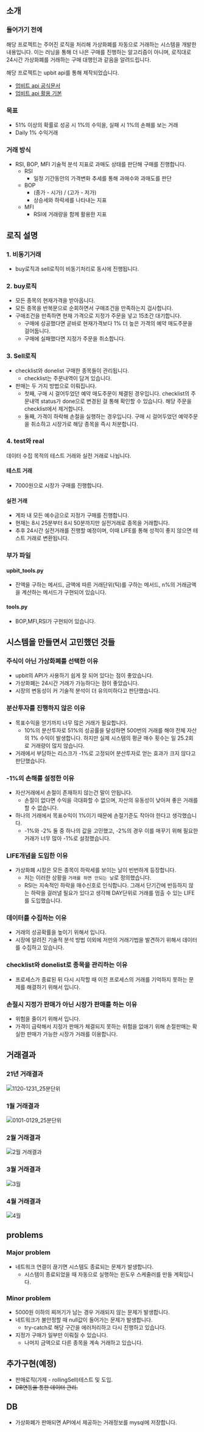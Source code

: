## 소개
### 들어가기 전에
해당 프로젝트는 주어진 로직을 처리해 가상화폐를 자동으로 거래하는 시스템을 개발한 내용입니다.
이는 러닝을 통해 더 나은 구매를 진행하는 알고리즘이 아니며, 로직대로 24시간 
가상화폐를 거래하는 구매 대행인과 같음을 알려드립니다.

해당 프로젝트는 upbit api를 통해 제작되었습니다.
*	<a href="https://docs.upbit.com/reference/">업비트 api 공식문서</a>
*	<a href="https://github.com/sharebook-kr/pyupbit">업비트 api 활용 기본</a>


### 목표 
*	51% 이상의 확률로 성공 시 1%의 수익을, 실패 시 1%의 손해를 보는 거래
*	Daily 1% 수익거래

### 거래 방식
*	RSI, BOP, MFI 기술적 분석 지표로 과매도 상태를 판단해 구매를 진행합니다.
	*	RSI
    	*	일정 기간동안의 가격변화 추세를 통해 과매수와 과매도를 판단
    *	BOP
	    *	(종가 - 시가) / (고가 - 저가)
        *	상승세와 하락세를 나타내는 지표
    *	MFI
    	*	RSI에 거래량을 함께 활용한 지표


## 로직 설명
### 1. 비동기거래
*	buy로직과 sell로직이 비동기처리로 동시에 진행됩니다.
### 2. buy로직
*	모든 종목의 현재가격을 받아옵니다.
*	모든 종목을 반복문으로 순회하면서 구매조건을 만족하는지 검사합니다.
*	구매조건을 만족하면 현재 가격으로 지정가 주문을 넣고 15초간 대기합니다.
    *	구매에 성공했다면 곧바로 현재가격보다 1% 더 높은 가격의 예약 매도주문을 걸어둡니다.
    *	구매에 실패했다면 지정가 주문을 취소합니다.

### 3. Sell로직
*	checklist와 donelist 구매한 종목들이 관리됩니다.
	*	checklist는 주문내역이 담겨 있습니다.
*	판매는 두 가지 방법으로 이뤄집니다.
	*	첫째, 구매 시 걸어두었던 예약 매도주문이 체결된 경우입니다.
    	checklist의 주문내역 status가 done으로 변경된 걸 통해 확인할 수 있습니다. 해당 주문을 checklist에서 제거합니다.
    *	둘째, 가격이 하락해 손절을 실행하는 경우입니다.
    	구매 시 걸어두었던 예약주문을 취소하고 시장가로 해당 종목을 즉시 처분합니다.

### 4. test와 real
데이터 수집 목적의 테스트 거래와 실전 거래로 나뉩니다.

#### 테스트 거래
*	7000원으로 시장가 구매를 진행합니다.

#### 실전 거래
*	계좌 내 모든 예수금으로 지정가 구매를 진행합니다.
*	현재는 8시 25분부터 8시 50분까지만 실전거래로 종목을 거래합니다.
*	추후 24시간 실전거래를 진행할 예정이며, 이때 LIFE를 통해 성적이 좋지 않으면 테스트 거래로 변환됩니다.


### 부가 파일
#### upbit_tools.py 
*	잔액을 구하는 메서드, 금액에 따른 거래단위(틱)를 구하는 메서드, n%의 거래금액을 계산하는 메서드가 구현되어 있습니다.

#### tools.py
*	BOP,MFI,RSI가 구현되어 있습니다.


## 시스템을 만들면서 고민했던 것들

### 주식이 아닌 가상화폐를 선택한 이유
*	upbit의 API가 사용하기 쉽게 잘 되어 있다는 점이 좋았습니다.
*	가상화폐는 24시간 거래가 가능하다는 점이 좋았습니다.
*	시장의 변동성이 커 기술적 분석이 더 유의미하다고 판단했습니다.

### 분산투자를 진행하지 않은 이유
*	목표수익을 얻기까지 너무 많은 거래가 필요합니다.
	*	10%의 분산투자로 51%의 성공률을 달성하면 500번의 거래를 해야 전체 자산의 1% 수익이 발생합니다. 하지만 실제 시스템의 평균 매수 횟수는 일 25.2회로 거래량이 많지 않습니다. 
*	거래에서 부담하는 리스크가 -1%로 고정되어 분산투자로 얻는 효과가 크지 않다고 판단했습니다.




### -1%의 손해를 설정한 이유
*	자산거래에서 손절이 존재하지 않는건 말이 안됩니다.
	*	손절이 없다면 수익을 극대화할 수 없으며, 자산의 유동성이 낮아져 좋은 거래를 할 수 없습니다.
*	하나의 거래에서 목표수익이 1%이기 때문에 손절기준도 작아야 한다고 생각했습니다.
	*	-1%와 -2% 둘 중 하나의 값을 고민했고, -2%의 경우 이를 매꾸기 위해 필요한 거래가 너무 많아 -1%로 설정했습니다.

### LIFE개념을 도입한 이유
*	가상화폐 시장은 모든 종목이 하락세를 보이는 날이 빈번하게 등장합니다.
	*	저는 이러한 상황을 `거래를 하면 안되는 날`로 정의했습니다.
	*	RSI는 지속적인 하락을 매수신호로 인식합니다. 그래서 단기간에 반등하지 않는 하락을 걸러낼 필요가 있다고 생각해 DAY단위로 거래를 멈출 수 있는 LIFE를 도입했습니다.
	

### 데이터를 수집하는 이유
*	거래의 성공확률을 높이기 위해서 입니다.
*	시장에 알려진 기술적 분석 방법 이외에 저만의 거래기법을 발견하기 위해서 데이터를 수집하고 있습니다.


### checklist와 donelist로 종목을 관리하는 이유
*	프로세스가 종료된 뒤 다시 시작할 때 이전 프로세스의 거래를 기억하지 못하는 문제를 해결하기 위해서 입니다.


### 손절시 지정가 판매가 아닌 시장가 판매를 하는 이유
*	위험을 줄이기 위해서 입니다.
*	가격이 급락해서 지정가 판매가 체결되지 못하는 위험을 없애기 위해 손절판매는 확실한 판매가 가능한 시장가 거래를 이용합니다.


## 거래결과

### 21년 거래결과
![1120-1231_25분단위](https://user-images.githubusercontent.com/25142537/151659656-bb496572-08c6-4186-a013-bf660435dc5e.png)

### 1월 거래결과
![0101-0129_25분단위](https://user-images.githubusercontent.com/25142537/151659658-c31c9607-04ed-43e8-b4a1-fac63c563500.png)

### 2월 거래결과
![2월 거래결과](https://user-images.githubusercontent.com/25142537/156164472-420a9f59-81ea-4055-a1ec-2ca13c386b88.png)

### 3월 거래결과
![3월](https://user-images.githubusercontent.com/25142537/161555858-00f82bf5-5a16-4ccf-91da-7888ddb15291.png)

### 4월 거래결과

![4월](https://user-images.githubusercontent.com/25142537/169680792-8165f7cf-b0f9-4508-88a8-1f9201a32351.png)




## problems
### Major problem
*	네트워크 연결이 끊기면 시스템도 종료되는 문제가 발생합니다.
	*	시스템이 종료되었을 때 자동으로 실행하는 윈도우 스케줄러를 만들 계획입니다.


### Minor problem
*	5000원 이하의 찌꺼기가 남는 경우 거래되지 않는 문제가 발생합니다.
*	네트워크가 불안정할 때 null값이 들어가는 문제가 발생합니다.
	*	try-catch로 해당 구간을 에러처리하고 다시 진행하고 있습니다.
*	지정가 구매가 일부만 이뤄질 수 있습니다.
	*	나머지 금액으로 다른 종목을 계속 거래하고 있습니다.



## 추가구현(예정)
*	판매로직(가제 - rollingSell)테스트 및 도입.
*	~~DB연동을 통한 데이터 관리.~~

## DB
*	가상화폐가 판매되면 API에서 제공하는 거래정보를  mysql에 저장합니다.



